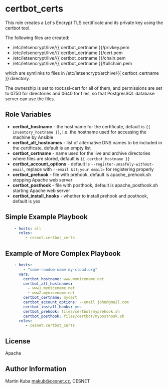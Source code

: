 certbot_certs
=========

This role creates a Let's Encrypt TLS certificate and its private key using the certbot tool.

The following files are created:

- /etc/letsencrypt/live/{{ certbot_certname }}/privkey.pem
- /etc/letsencrypt/live/{{ certbot_certname }}/cert.pem
- /etc/letsencrypt/live/{{ certbot_certname }}/chain.pem
- /etc/letsencrypt/live/{{ certbot_certname }}/fullchain.pem

which are symlinks to files in /etc/letsencrypt/archive/{{ certbot_certname }} directory.

The ownership is set to root:ssl-cert for all of them, and permissions are set to 0750 for directories
and 0640 for files, so that PostgresSQL database server can use the files.

Role Variables
--------------

* **certbot_hostname** - the host name for the certificate, default is `{{ inventory_hostname }}`, i.e. the hostname used for accessing the machine by Ansible
* **certbot_alt_hostnames** - list of alternative DNS names to be included in the certificate, default is an empty list
* **certbot_certname** - name used for the live and archive directories where files are stored, default is `{{ certbot_hostname }}`
* **certbot_account_options** - default is `--register-unsafely-without-email`, replace with `--email &lt;your email>` for registering properly
* **certbot_prehook** - file with prehook, default is apache_prehook.sh stopping Apache web server
* **certbot_posthook** - file with posthook, default is apache_posthook.sh starting Apache web server
* **certbot_install_hooks** - whether to install prehook and posthook, default is yes

Simple Example Playbook
----------------

```yaml
    - hosts: all
      roles:
         - cesnet.certbot_certs
```


Example of More Complex Playbook
----------------

```yaml
    - hosts: 
        - "some-random-name.my-cloud.org"
      vars: 
        certbot_hostname: www.mynicename.net
        certbot_alt_hostnames:
          - www1.mynicename.net
          - www2.mynicename.net
        certbot_certname: mycert
        certbot_account_options: --email john@gmail.com
        certbot_install_hooks: yes
        certbot_prehook: files/certbot/myprehook.sh
        certbot_posthook: files/certbot/myposthook.sh
      roles:
         - cesnet.certbot_certs
```
License
-------

Apache

Author Information
------------------

Martin Kuba <makub@cesnet.cz>, CESNET
